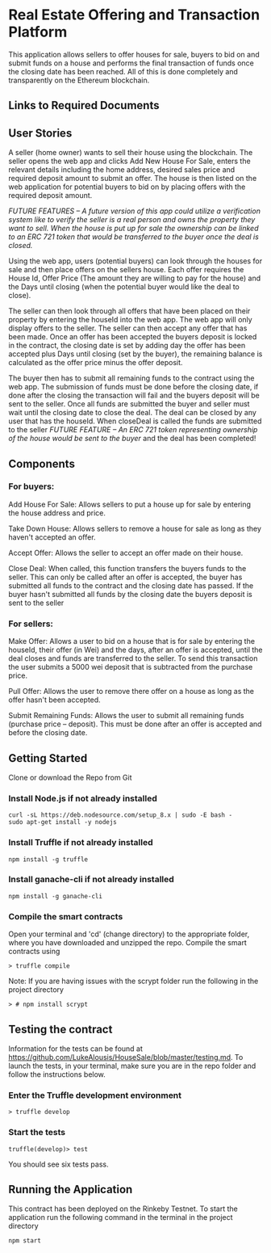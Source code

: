 
# Real Estate Offering and Transaction Platform

This application allows sellers to offer houses for sale, buyers to bid on and submit funds on a house and performs the final transaction of funds once the closing date has been reached. All of this is done completely and transparently on the Ethereum blockchain.

## Links to Required Documents

## User Stories
A seller (home owner) wants to sell their house using the blockchain. The seller opens the web app and clicks Add New House For Sale, enters the relevant details including the home address, desired sales price and required deposit amount to submit an offer. The house is then listed on the web application for potential buyers to bid on by placing offers with the required deposit amount.

*FUTURE FEATURES – A future version of this app could utilize a verification system like to verify the seller is a real person and owns the property they want to sell. When the house is put up for sale the ownership can be linked to an ERC 721 token that would be transferred to the buyer once the deal is closed.*

Using the web app, users (potential buyers) can look through the houses for sale and then place offers on the sellers house. Each offer requires the House Id, Offer Price (The amount they are willing to pay for the house) and the Days until closing (when the potential buyer would like the deal to close).

The seller can then look through all offers that have been placed on their property by entering the houseId into the web app. The web app will only display offers to the seller. The seller can then accept any offer that has been made. Once an offer has been accepted the buyers deposit is locked in the contract, the closing date is set by adding day the offer has been accepted plus Days until closing (set by the buyer), the remaining balance is calculated as the offer price minus the offer deposit.

The buyer then has to submit all remaining funds to the contract using the web app. The submission of funds must be done before the closing date, if done after the closing the transaction will fail and the buyers deposit will be sent to the seller. Once all funds are submitted the buyer and seller must wait until the closing date to close the deal. The deal can be closed by any user that has the houseId. When closeDeal is called the funds are submitted to the seller *FUTURE FEATURE – An ERC 721 token representing ownership of the house would be sent to the buyer* and the deal has been completed!

## Components

### For buyers:
Add House For Sale: Allows sellers to put a house up for sale by entering the house address and price.

Take Down House: Allows sellers to remove a house for sale as long as they haven't accepted an offer.

Accept Offer: Allows the seller to accept an offer made on their house.

Close Deal: When called, this function transfers the buyers funds to the seller. This can only be called after an offer is accepted, the buyer has submitted all funds to the contract and the closing date has passed. If the buyer hasn't submitted all funds by the closing date the buyers deposit is sent to the seller

### For sellers:
Make Offer: Allows a user to bid on a house that is for sale by entering the houseId, their offer (in Wei) and the days, after an offer is accepted, until the deal closes and funds are transferred to the seller. To send this transaction the user submits a 5000 wei deposit that is subtracted from the purchase price.

Pull Offer: Allows the user to remove there offer on a house as long as the offer hasn't been accepted.

Submit Remaining Funds: Allows the user to submit all remaining funds (purchase price – deposit). This must be done after an offer is accepted and before the closing date.


## Getting Started

Clone or download the Repo from Git

### Install Node.js if not already installed
```
curl -sL https://deb.nodesource.com/setup_8.x | sudo -E bash -
sudo apt-get install -y nodejs

```

### Install Truffle if not already installed
```
npm install -g truffle
```

### Install ganache-cli if not already installed
```
npm install -g ganache-cli
```
### Compile the smart contracts
Open your terminal and 'cd' (change directory) to the appropriate folder, where you have downloaded and unzipped the repo. Compile the smart contracts using

```
> truffle compile
```

Note: If you are having issues with the scrypt folder run the following in the project directory
```
> # npm install scrypt
```

## Testing the contract
Information for the tests can be found at https://github.com/LukeAlousis/HouseSale/blob/master/testing.md. To launch the tests, in your terminal, make sure you are in the repo folder and follow the instructions below.

### Enter the Truffle development environment
```
> truffle develop
```

### Start the tests
```
truffle(develop)> test
```
You should see six tests pass.

## Running the Application
This contract has been deployed on the Rinkeby Testnet. To start the application run the following command in the terminal in the project directory 
```
npm start
```
